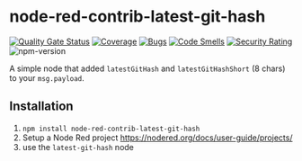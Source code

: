 # node-red-contrib-latest-git-hash

[![Quality Gate Status](https://sonarcloud.io/api/project_badges/measure?project=node-red-contrib-latest-git-hash&metric=alert_status)](https://sonarcloud.io/summary/new_code?id=node-red-contrib-latest-git-hash)
[![Coverage](https://sonarcloud.io/api/project_badges/measure?project=node-red-contrib-latest-git-hash&metric=coverage)](https://sonarcloud.io/summary/new_code?id=node-red-contrib-latest-git-hash)
[![Bugs](https://sonarcloud.io/api/project_badges/measure?project=node-red-contrib-latest-git-hash&metric=bugs)](https://sonarcloud.io/summary/new_code?id=node-red-contrib-latest-git-hash)
[![Code Smells](https://sonarcloud.io/api/project_badges/measure?project=node-red-contrib-latest-git-hash&metric=code_smells)](https://sonarcloud.io/summary/new_code?id=node-red-contrib-latest-git-hash)
[![Security Rating](https://sonarcloud.io/api/project_badges/measure?project=node-red-contrib-latest-git-hash&metric=security_rating)](https://sonarcloud.io/summary/new_code?id=node-red-contrib-latest-git-hash)
![npm-version](https://badgen.net/npm/v/node-red-contrib-latest-git-hash)

A simple node that added `latestGitHash` and `latestGitHashShort` (8 chars) to your `msg.payload`.

## Installation

1. `npm install node-red-contrib-latest-git-hash`
2. Setup a Node Red project https://nodered.org/docs/user-guide/projects/
3. use the `latest-git-hash` node
